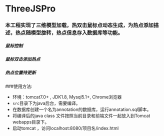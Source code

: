 # ThreeJSPro
### 本工程实现了三维模型加载，热双击鼠标点动态生成，为热点添加描述，热点随模型旋转，热点信息存入数据库等功能。
##### 鼠标控制
##### 鼠标双击添加热点
##### 热点位置待更新

###使用方法:
* 环境：tomcat7.0+ , JDK1.8, Mysql5.1+, Chrome浏览器 
* ``src``目录下为java后台，需要编译。
* 在数据库创建一个名为annotation的数据库，运行annotation.sql脚本。
* 将编译后的java class 文件按照当前目录和前端文件一起放入到Tomcat webapps目录下。
* 启动tomcat ，访问localhost:8080/项目名/index.html